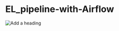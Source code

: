 # EL_pipeline-with-Airflow
![Add a heading](https://github.com/krissemmy/EL_pipeline-with-Airflow/assets/119800888/66c012c5-9578-47ef-93d4-aa99e8b226b2)
